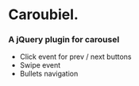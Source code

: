 # Caroubiel.

### A jQuery plugin for carousel

* Click event for prev / next buttons
* Swipe event
* Bullets navigation
